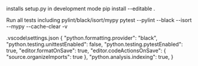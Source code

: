 installs setup.py in development mode
pip install --editable .

Run all tests including pylint/black/isort/mypy
pytest --pylint --black --isort --mypy --cache-clear -v


.vscode\settings.json
{
    "python.formatting.provider": "black",
    "python.testing.unittestEnabled": false,
    "python.testing.pytestEnabled": true,
    "editor.formatOnSave": true,
    "editor.codeActionsOnSave": {
        "source.organizeImports": true
    },
    "python.analysis.indexing": true,
}
